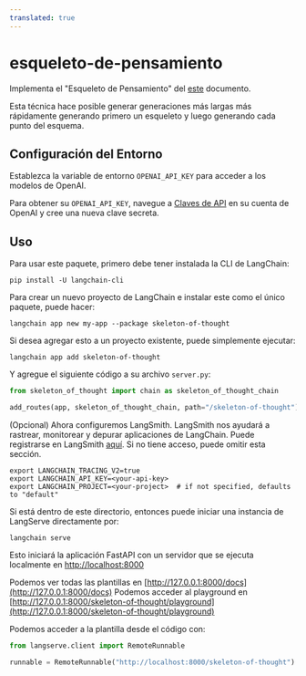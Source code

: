 ```yaml
---
translated: true
---
```


# esqueleto-de-pensamiento

Implementa el "Esqueleto de Pensamiento" del [este](https://sites.google.com/view/sot-llm) documento.

Esta técnica hace posible generar generaciones más largas más rápidamente generando primero un esqueleto y luego generando cada punto del esquema.

## Configuración del Entorno

Establezca la variable de entorno `OPENAI_API_KEY` para acceder a los modelos de OpenAI.

Para obtener su `OPENAI_API_KEY`, navegue a [Claves de API](https://platform.openai.com/account/api-keys) en su cuenta de OpenAI y cree una nueva clave secreta.

## Uso

Para usar este paquete, primero debe tener instalada la CLI de LangChain:

```shell
pip install -U langchain-cli
```

Para crear un nuevo proyecto de LangChain e instalar este como el único paquete, puede hacer:

```shell
langchain app new my-app --package skeleton-of-thought
```

Si desea agregar esto a un proyecto existente, puede simplemente ejecutar:

```shell
langchain app add skeleton-of-thought
```

Y agregue el siguiente código a su archivo `server.py`:

```python
from skeleton_of_thought import chain as skeleton_of_thought_chain

add_routes(app, skeleton_of_thought_chain, path="/skeleton-of-thought")
```

(Opcional) Ahora configuremos LangSmith.
LangSmith nos ayudará a rastrear, monitorear y depurar aplicaciones de LangChain.
Puede registrarse en LangSmith [aquí](https://smith.langchain.com/).
Si no tiene acceso, puede omitir esta sección.

```shell
export LANGCHAIN_TRACING_V2=true
export LANGCHAIN_API_KEY=<your-api-key>
export LANGCHAIN_PROJECT=<your-project>  # if not specified, defaults to "default"
```

Si está dentro de este directorio, entonces puede iniciar una instancia de LangServe directamente por:

```shell
langchain serve
```

Esto iniciará la aplicación FastAPI con un servidor que se ejecuta localmente en
[http://localhost:8000](http://localhost:8000)

Podemos ver todas las plantillas en [http://127.0.0.1:8000/docs](http://127.0.0.1:8000/docs)
Podemos acceder al playground en [http://127.0.0.1:8000/skeleton-of-thought/playground](http://127.0.0.1:8000/skeleton-of-thought/playground)

Podemos acceder a la plantilla desde el código con:

```python
from langserve.client import RemoteRunnable

runnable = RemoteRunnable("http://localhost:8000/skeleton-of-thought")
```
